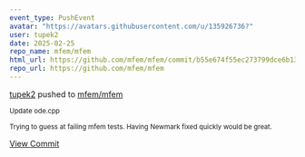 ```yaml
---
event_type: PushEvent
avatar: "https://avatars.githubusercontent.com/u/135926736?"
user: tupek2
date: 2025-02-25
repo_name: mfem/mfem
html_url: https://github.com/mfem/mfem/commit/b55e674f55ec273799dce6b130457fb4b66748e5
repo_url: https://github.com/mfem/mfem
---
```


<a href='https://github.com/tupek2' target='_blank'>tupek2</a> pushed to <a href='https://github.com/mfem/mfem' target='_blank'>mfem/mfem</a>

<small>Update ode.cpp

Trying to guess at failing mfem tests.  Having Newmark fixed quickly would be great.</small>

<a href='https://github.com/mfem/mfem/commit/b55e674f55ec273799dce6b130457fb4b66748e5' target='_blank'>View Commit</a>